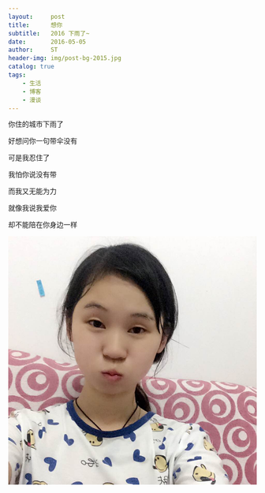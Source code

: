 ```yaml
---
layout:     post
title:      想你
subtitle:   2016 下雨了~ 
date:       2016-05-05
author:     ST
header-img: img/post-bg-2015.jpg
catalog: true
tags:
    - 生活
    - 博客
    - 漫谈
---
```


你住的城市下雨了﻿

好想问你一句带伞没有﻿

可是我忍住了﻿﻿

我怕你说没有带﻿

而我又无能为力﻿

就像我说我爱你﻿

却不能陪在你身边一样

![](https://github.com/saylst/saylst.github.io/blob/master/img/wh1.JPG)

